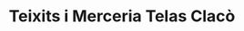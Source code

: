 ---
title: "Teixits i Merceria Telas Clacò"
url: /badalona/teixits-i-merceria-telas-claco/
shop: Gemüse & Obst
---